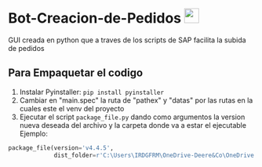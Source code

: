 # Bot-Creacion-de-Pedidos <img src="https://user-images.githubusercontent.com/67588689/161210959-5152d431-bc81-41d5-921c-05beb3e8507b.JPG" width="30">

GUI creada en python que a traves de los scripts de SAP facilita la subida de pedidos
## Para Empaquetar el codigo
1. Instalar Pyinstaller: `pip install pyinstaller`
2. Cambiar en "main.spec" la ruta de "pathex" y "datas" por las rutas en la cuales este el venv del proyecto
3. Ejecutar el script `package_file.py` dando como argumentos la version nueva deseada del archivo y la carpeta donde va a estar el ejecutable \
Ejemplo: 
```python
package_file(version='v4.4.5',
             dist_folder=r'C:\Users\IRDGFRM\OneDrive-Deere&Co\OneDrive - Deere & Co\Documents\Python Projects\Bot Creacion de Pedidos\dist')
```
